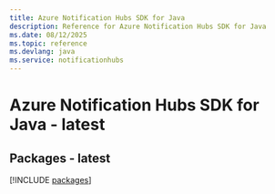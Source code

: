 ```yaml
---
title: Azure Notification Hubs SDK for Java
description: Reference for Azure Notification Hubs SDK for Java
ms.date: 08/12/2025
ms.topic: reference
ms.devlang: java
ms.service: notificationhubs
---
```

# Azure Notification Hubs SDK for Java - latest
## Packages - latest
[!INCLUDE [packages](notification-hubs-index.md)]